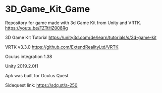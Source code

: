 # 3D_Game_Kit_Game
Repository for game made with 3d Game Kit from Unity and VRTK.
https://youtu.be/FZTtHZ008Rg

3D Game Kit Tutorial https://unity3d.com/de/learn/tutorials/s/3d-game-kit

VRTK v3.3.0 https://github.com/ExtendRealityLtd/VRTK

Oculus integration 1.38

Unity 2019.2.0f1

Apk was built for Oculus Quest

Sidequest link: https://sdq.st/a-250

